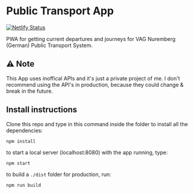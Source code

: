 # Public Transport App

[![Netlify Status](https://api.netlify.com/api/v1/badges/a72a32ed-7d25-4e0f-b1b4-cf3080f8aed5/deploy-status)](https://app.netlify.com/sites/oepnv/deploys)

PWA for getting current departures and journeys for VAG Nuremberg (German) Public Transport System. 

## ⚠️ Note

This App uses inoffical APIs and it's just a private project of me. I don't recommend using the API's in production, because they could change & break in the future.

## Install instructions

Clone this repo and type in this command inside the folder to install all the dependencies:

```
npm install
```

to start a local server (localhost:8080) with the app running, type:
```
npm start
```

to build a ```./dist``` folder for production, run:
```
npm run build
```


